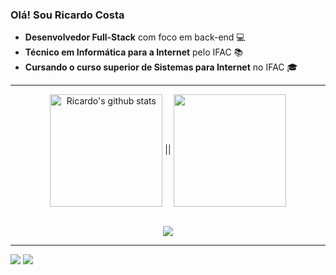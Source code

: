 ### Olá! Sou Ricardo Costa

- **Desenvolvedor Full-Stack** com foco em back-end 💻
- **Técnico em Informática para a Internet** pelo IFAC 📚
- **Cursando o curso superior de Sistemas para Internet** no IFAC 🎓

---
<!--- Ricardo's stats and top languages -->
<div align="center">
    <img height="180cm" align="center" src="https://github-readme-stats-sigma-five.vercel.app/api?username=Ricardo-Cs&show_icons=true&include_all_commits=true&theme=dracula" alt="Ricardo's github stats" /> ||
    <img height="180em" align="center" src="https://github-readme-stats-eight-theta.vercel.app/api/top-langs/?username=Ricardo-Cs&layout=compact&langs_count=8&theme=dracula&hide=html"/>
</div>
<!--- Stats from: "https://github.com/anuraghazra/github-readme-stats" -->

<br>

<p align="center">
  <a href="https://skillicons.dev">
    <img src="https://skillicons.dev/icons?i=html,css,js,ts,angular,nodejs,express,prisma,git,mysql,postgresql" />
  </a>
</p>

---

<div>
    <a href="https://instagram.com/ricardo.silvac"><img src="https://img.shields.io/badge/-Instagram-%23E4405F?style=for-the-badge&logo=instagram&logoColor=white" target="_blank"></a>
    <a href="https://www.linkedin.com/in/ricardo-costa-s"><img src="https://img.shields.io/badge/-LinkedIn-%230077B5?style=for-the-badge&logo=linkedin&logoColor=white"></a> 
</div>
